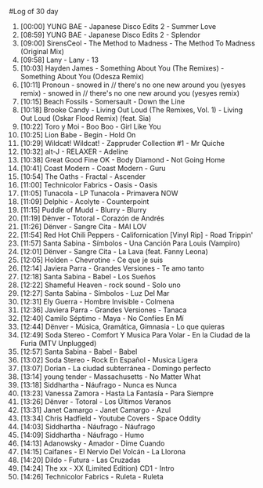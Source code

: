 #Log of 30 day

1. [00:00] YUNG BAE - Japanese Disco Edits 2 - Summer Love
1. [08:59] YUNG BAE - Japanese Disco Edits 2 - Splendor
1. [09:00] SirensCeol - The Method to Madness - The Method To Madness (Original Mix)
1. [09:58] Lany - Lany - 13
1. [10:03] Hayden James - Something About You (The Remixes) - Something About You (Odesza Remix)
1. [10:11] Pronoun - snowed in // there's no one new around you (yesyes remix) - snowed in // there's no one new around you (yesyes remix)
1. [10:15] Beach Fossils - Somersault - Down the Line
1. [10:18] Brooke Candy - Living Out Loud (The Remixes, Vol. 1) - Living Out Loud (Oskar Flood Remix) (feat. Sia)
1. [10:22] Toro y Moi - Boo Boo - Girl Like You
1. [10:25] Lion Babe - Begin - Hold On
1. [10:29] Wildcat! Wildcat! - Zappruder Collection #1 - Mr Quiche
1. [10:32] alt-J - RELAXER - Adeline
1. [10:38] Great Good Fine OK - Body Diamond - Not Going Home
1. [10:41] Coast Modern - Coast Modern - Guru
1. [10:54] The Oaths - Fractal - Ascender
1. [11:00] Technicolor Fabrics - Oasis - Oasis
1. [11:05] Tunacola - LP Tunacola - Primavera NOW
1. [11:09] Delphic - Acolyte - Counterpoint
1. [11:15] Puddle of Mudd - Blurry - Blurry
1. [11:19] Dënver - Totoral - Corazón de Andrés
1. [11:26] Dënver - Sangre Cita - MAI LOV
1. [11:54] Red Hot Chili Peppers - Californication [Vinyl Rip] - Road Trippin'
1. [11:57] Santa Sabina - Símbolos - Una Canción Para Louis (Vampiro)
1. [12:01] Dënver - Sangre Cita - La Lava (feat. Fanny Leona)
1. [12:05] Holden - Chevrotine - Ce que je suis
1. [12:14] Javiera Parra - Grandes Versiones - Te amo tanto
1. [12:18] Santa Sabina - Babel - Los Sueños
1. [12:22] Shameful Heaven - rock sound - Solo uno
1. [12:27] Santa Sabina - Símbolos - Luz Del Mar
1. [12:31] Ely Guerra - Hombre Invisible - Colmena
1. [12:36] Javiera Parra - Grandes Versiones - Tanaca
1. [12:40] Camilo Séptimo - Maya - No Confíes En Mí
1. [12:44] Dënver - Música, Gramática, Gimnasia - Lo que quieras
1. [12:49] Soda Stereo - Comfort Y Musica Para Volar - En la Ciudad de la Furia (MTV Unplugged)
1. [12:57] Santa Sabina - Babel - Babel
1. [13:02] Soda Stereo - Rock En Español - Musica Ligera
1. [13:07] Dorian - La ciudad subterránea - Domingo perfecto
1. [13:14] young tender - Massachusetts - No Matter What
1. [13:18] Siddhartha - Náufrago - Nunca es Nunca
1. [13:23] Vanessa Zamora - Hasta La Fantasía - Para Siempre
1. [13:26] Dënver - Totoral - Los Últimos Veranos
1. [13:31] Janet Camargo - Janet Camargo - Azul
1. [13:34] Chris Hadfield - Youtube Covers - Space Oddity
1. [14:03] Siddhartha - Náufrago - Náufrago
1. [14:09] Siddhartha - Náufrago - Humo
1. [14:13] Adanowsky - Amador - Dime Cuando
1. [14:15] Caifanes - El Nervio Del Volcán - La Llorona
1. [14:20] Dildo - Futura - Las Cruzadas
1. [14:24] The xx - XX (Limited Edition) CD1 - Intro
1. [14:26] Technicolor Fabrics - Ruleta - Ruleta
